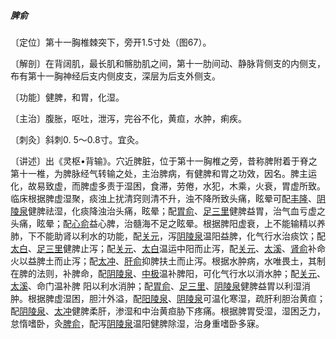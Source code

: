 ##### 脾俞

〔定位〕第十一胸椎棘突下，旁开1.5寸处（图67）。

〔解剖〕在背阔肌，最长肌和髂肋肌之间，第十一肋间动、静脉背侧支的内侧支，布有第十一胸神经后支内侧皮支，深层为后支外侧支。

〔功能〕健脾，和胃，化湿。

〔主治〕腹胀，呕吐，泄泻，完谷不化，黄疸，水肿，痢疾。

〔刺灸〕斜刺0. 5〜0.8寸。宜灸。

〔讲述〕出《灵枢•背输》。穴近脾脏，位于第十一胸椎之旁，昔称脾附着于脊之第十一椎，为脾脉经气转输之处，主治脾病，有健脾和胃之功效，因名。脾主运化，故易致虚，而脾虚多责于湿困，食滞，劳倦，水犯，木乘，火衰，胃虚所致。临床根据脾虚湿聚，痰浊上扰清窍则清不升，浊不降所致头痛，眩晕可配[丰隆](https://www.gmzyjc.com/read/zjs/zjs3.1.1-3-0.1.3.3.40.md)、[阴陵泉](https://www.gmzyjc.com/read/zjs/zjs3.1.4-6-0.0.1.3.9.md)健脾祛湿，化痰降浊治头痛，眩晕；配[胃俞](https://www.gmzyjc.com/read/zjs/zjs3.1.7-8-0.0.1.3.21.md)、[足三里](https://www.gmzyjc.com/read/zjs/zjs3.1.1-3-0.1.3.3.36.md)健脾益胃，治气血亏虚之头痛，眩晕；配[心俞](https://www.gmzyjc.com/read/zjs/zjs3.1.7-8-0.0.1.3.15.md)益心脾，治髓海不足之眩晕。根据脾阳虚衰，上不能输精以养肺，下不能助肾以利水的功能，配[关元](https://www.gmzyjc.com/read/zjs/zjs3.2.1-0.1.1.3.4.md)，泻[阴陵泉](https://www.gmzyjc.com/read/zjs/zjs3.1.4-6-0.0.1.3.9.md)温阳益脾，化气行水治痰饮；配[太白](https://www.gmzyjc.com/read/zjs/zjs3.1.4-6-0.0.1.3.3.md)、[足三里](https://www.gmzyjc.com/read/zjs/zjs3.1.1-3-0.1.3.3.36.md)健脾止泻；配[关元](https://www.gmzyjc.com/read/zjs/zjs3.2.1-0.1.1.3.4.md)、[太白](https://www.gmzyjc.com/read/zjs/zjs3.1.4-6-0.0.1.3.3.md)温运中阳而止泻，配[关元](https://www.gmzyjc.com/read/zjs/zjs3.2.1-0.1.1.3.4.md)、[太溪](https://www.gmzyjc.com/read/zjs/zjs3.1.7-8-0.0.2.3.3.md)、[肾俞](https://www.gmzyjc.com/read/zjs/zjs3.1.7-8-0.0.1.3.23.md)补命火以益脾土而止泻；配[太冲](https://www.gmzyjc.com/read/zjs/zjs3.1.9-12-0.0.4.3.3.md)、[肝俞](https://www.gmzyjc.com/read/zjs/zjs3.1.7-8-0.0.1.3.18.md)抑脾扶土而止泻。根据水肿病，水唯畏土，其制在脾的法则，补脾命，配[阴陵泉](https://www.gmzyjc.com/read/zjs/zjs3.1.4-6-0.0.1.3.9.md)、[中极](https://www.gmzyjc.com/read/zjs/zjs3.2.1-0.1.1.3.3.md)温补脾阳，可化气行水以消水肿；配[关元](https://www.gmzyjc.com/read/zjs/zjs3.2.1-0.1.1.3.4.md)、[太溪](https://www.gmzyjc.com/read/zjs/zjs3.1.7-8-0.0.2.3.3.md)、命门温补脾 阳以利水消肿；配[胃俞](https://www.gmzyjc.com/read/zjs/zjs3.1.7-8-0.0.1.3.21.md)、[足三里](https://www.gmzyjc.com/read/zjs/zjs3.1.1-3-0.1.3.3.36.md)、[阴陵泉](https://www.gmzyjc.com/read/zjs/zjs3.1.4-6-0.0.1.3.9.md)健脾益胃以利湿消肿。根据脾虚湿困，胆汁外溢，配[阳陵泉](https://www.gmzyjc.com/read/zjs/zjs3.1.9-12-0.0.3.3.34.md)、[阴陵泉](https://www.gmzyjc.com/read/zjs/zjs3.1.4-6-0.0.1.3.9.md)可温化寒湿，疏肝利胆治黄疸；配[阴陵泉](https://www.gmzyjc.com/read/zjs/zjs3.1.4-6-0.0.1.3.9.md)、[太冲](https://www.gmzyjc.com/read/zjs/zjs3.1.9-12-0.0.4.3.3.md)健脾柔肝，渗湿和中治黄疸胁下疼痛。根据脾胃受湿，湿困乏力，怠惰嗜卧，灸[脾俞](https://www.gmzyjc.com/read/zjs/zjs3.1.7-8-0.0.1.3.20.md)，配泻[阴陵泉](https://www.gmzyjc.com/read/zjs/zjs3.1.4-6-0.0.1.3.9.md)温阳健脾除湿，治身重嗜卧多寐。
